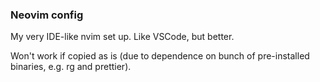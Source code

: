 ### Neovim config

My very IDE-like nvim set up. Like VSCode, but better.

Won't work if copied as is (due to dependence on bunch of pre-installed binaries, e.g. rg and prettier).





